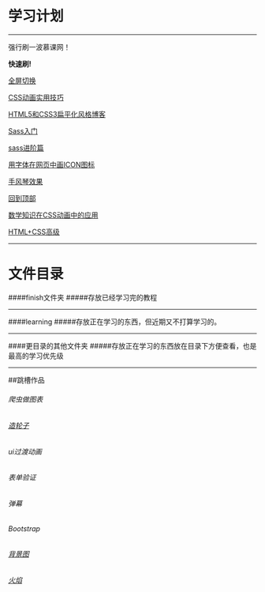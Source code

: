 学习计划
======

---------------
强行刷一波慕课网！

__快速刷!__

[全屏切换](http://www.imooc.com/view/374)

[CSS动画实用技巧](http://www.imooc.com/view/357)

[HTML5和CSS3扁平化风格博客](http://www.imooc.com/learn/445)

[Sass入门](http://www.imooc.com/learn/311)

[sass进阶篇](http://www.imooc.com/view/436)

[用字体在网页中画ICON图标](http://www.imooc.com/view/243)

[手风琴效果](http://www.imooc.com/view/72)

[回到顶部](http://www.imooc.com/view/65)

[数学知识在CSS动画中的应用](http://www.imooc.com/view/362)



[HTML+CSS高级](http://www.imooc.com/course/list?c=html&is_easy=3)





------

# 文件目录
####finish文件夹
#####存放已经学习完的教程

------

####learning
#####存放正在学习的东西，但近期又不打算学习的。

------
####更目录的其他文件夹
#####存放正在学习的东西放在目录下方便查看，也是最高的学习优先级

------
##跳槽作品


###### 爬虫做图表
###### [造轮子](http://strml.net/)
###### ui过渡动画
###### 表单验证
###### 弹幕
###### Bootstrap
###### [背景图](http://www.alquimiawrg.com/#/home)
###### [火焰](http://www.html5tricks.com/demo/html5-fire-ball-shooter/index.html)
